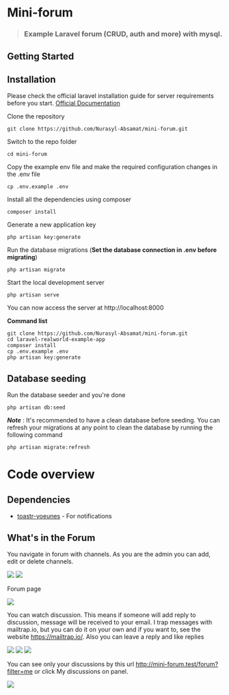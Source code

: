 <p align="center"><h1>Mini-forum</h1></p>

> ### Example Laravel forum (CRUD, auth and more) with mysql.


## Getting Started
## Installation

Please check the official laravel installation guide for server requirements before you start. [Official Documentation](https://laravel.com/docs/5.4/installation#installation)


Clone the repository

    git clone https://github.com/Nurasyl-Absamat/mini-forum.git

Switch to the repo folder
    
    cd mini-forum

Copy the example env file and make the required configuration changes in the .env file

    cp .env.example .env
    
Install all the dependencies using composer
    
    composer install

Generate a new application key

    php artisan key:generate

Run the database migrations (**Set the database connection in .env before migrating**)

    php artisan migrate

Start the local development server

    php artisan serve
    
You can now access the server at http://localhost:8000


**Command list**

    git clone https://github.com/Nurasyl-Absamat/mini-forum.git
    cd laravel-realworld-example-app
    composer install
    cp .env.example .env
    php artisan key:generate

## Database seeding

Run the database seeder and you're done

    php artisan db:seed

***Note*** : It's recommended to have a clean database before seeding. You can refresh your migrations at any point to clean the database by running the following command

    php artisan migrate:refresh
    
# Code overview

## Dependencies

- [toastr-yoeunes](https://github.com/yoeunes/toastr) - For notifications

## What's in the Forum

You navigate in forum with channels. As you are the admin you can add, edit or delete channels. 

<img src="https://github.com/Nurasyl-Absamat/mini-forum/blob/second/screenshots/ChannelsBar.png" /> 
<img src="https://github.com/Nurasyl-Absamat/mini-forum/blob/second/screenshots/ChannelsCrud.png" />

Forum page

<img src="https://github.com/Nurasyl-Absamat/mini-forum/blob/second/screenshots/Forum.png" />

You can watch discussion. This means if someone will add reply to discussion, message will be received to your email. I trap messages with mailtrap.io, but you can do it on your own and if you want to, see the website https://mailtrap.io/. Also you can leave a reply and like replies

<img src="https://github.com/Nurasyl-Absamat/mini-forum/blob/second/screenshots/Discussion.png" />
<img src="https://github.com/Nurasyl-Absamat/mini-forum/blob/second/screenshots/LikeAndReplies.png" />
<img src="https://github.com/Nurasyl-Absamat/mini-forum/blob/second/screenshots/Mailtrap.png" />

You can see only your discussions by this url http://mini-forum.test/forum?filter=me or click My discussions on panel.

<img src="https://github.com/Nurasyl-Absamat/mini-forum/blob/second/screenshots/MyDiscussion.png" />














